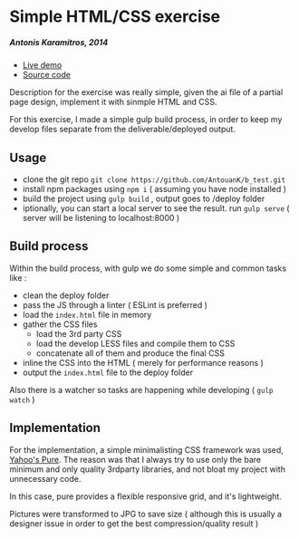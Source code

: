 
# Simple HTML/CSS exercise
##### Antonis Karamitros, 2014
- [Live demo](http://antouank.github.io/b_test/deploy/)
- [Source code](https://github.com/AntouanK/b_test)


Description for the exercise was really simple, given the ai file of a partial page design, implement it with sinmple HTML and CSS.

For this exercise, I made a simple gulp build process, in order to keep my develop files separate from the deliverable/deployed output.

## Usage

- clone the git repo `git clone https://github.com/AntouanK/b_test.git`
- install npm packages using `npm i` ( assuming you have node installed )
- build the project using `gulp build` , output goes to /deploy folder
- iptionally, you can start a local server to see the result. run `gulp serve` ( server will be listening to localhost:8000 )

## Build process

Within the build process, with gulp we do some simple and common tasks like :
- clean the deploy folder
- pass the JS through a linter ( ESLint is preferred )
- load the `index.html` file in memory
- gather the CSS files
  - load the 3rd party CSS
  - load the develop LESS files and compile them to CSS
  - concatenate all of them and produce the final CSS
- inline the CSS into the HTML <head> ( merely for performance reasons )
- output the `index.html` file to the deploy folder

Also there is a watcher so tasks are happening while developing ( `gulp watch` )


## Implementation

For the implementation, a simple minimalisting CSS framework was used, [Yahoo's Pure](http://purecss.io/).
The reason was that I always try to use only the bare minimum and only quality 3rdparty libraries, and not bloat my project with unnecessary code.

In this case, pure provides a flexible responsive grid, and it's lightweight.

Pictures were transformed to JPG to save size ( although this is usually a designer issue in order to get the best compression/quality result )

